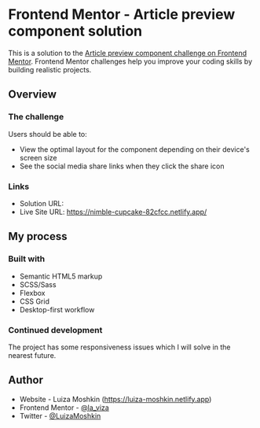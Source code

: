 # Frontend Mentor - Article preview component solution

This is a solution to the [Article preview component challenge on Frontend Mentor](https://www.frontendmentor.io/challenges/article-preview-component-dYBN_pYFT). Frontend Mentor challenges help you improve your coding skills by building realistic projects.

## Overview

### The challenge

Users should be able to:

- View the optimal layout for the component depending on their device's screen size
- See the social media share links when they click the share icon

### Links

- Solution URL:
- Live Site URL: https://nimble-cupcake-82cfcc.netlify.app/

## My process

### Built with

- Semantic HTML5 markup
- SCSS/Sass
- Flexbox
- CSS Grid
- Desktop-first workflow

### Continued development

The project has some responsiveness issues which I will solve in the nearest future.

## Author

- Website - Luiza Moshkin (https://luiza-moshkin.netlify.app)
- Frontend Mentor - [@la_viza](https://www.frontendmentor.io/profile/la_viza)
- Twitter - [@LuizaMoshkin](https://www.twitter.com/LuizaMoshkin)
